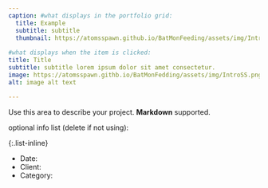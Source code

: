 ```yaml
---
caption: #what displays in the portfolio grid:
  title: Example
  subtitle: subtitle
  thumbnail: https://atomsspawn.github.io/BatMonFeeding/assets/img/IntroSS.jpg
  
#what displays when the item is clicked:
title: Title
subtitle: subtitle lorem ipsum dolor sit amet consectetur.
image: https://atomsspawn.githb.io/BatMonFedding/assets/img/IntroSS.png #main image, can be a link or a file in assets/img/portfolio
alt: image alt text

---
```

Use this area to describe your project. **Markdown** supported.

optional info list (delete if not using):

{:.list-inline} 
- Date: 
- Client: 
- Category: 

